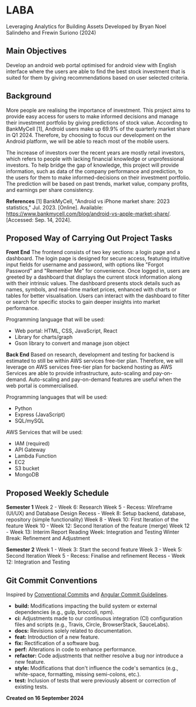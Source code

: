 # LABA
Leveraging Analytics for Building Assets
Developed by Bryan Noel Salindeho and Frewin Suriono (2024)

## Main Objectives
Develop an android web portal optimised for android view with English interface where the users are able to find the best stock investment that is suited for them by giving recommendations based on user selected criteria.

## Background
More people are realising the importance of investment. This project aims to provide easy access for users to make informed decisions and manage their investment portfolio by giving predictions of stock value. According to BankMyCell [1], Android users make up 69.9% of the quarterly market share in Q1 2024. Therefore, by choosing to focus our development on the Android platform, we will be able to reach most of the mobile users. 

The increase of investors over the recent years are mostly retail investors, which refers to people with lacking financial knowledge or unprofessional investors. To help bridge the gap of knowledge, this project will provide information, such as data of the company performance and prediction, to the users for them to make informed-decisions on their investment portfolio. The prediction will be based on past trends, market value, company profits, and earnings per share consistency.

**References**
[1] BankMyCell, "Android vs iPhone market share: 2023 statistics," Jul. 2023. [Online]. Available: https://www.bankmycell.com/blog/android-vs-apple-market-share/. [Accessed: Sep. 14, 2024].

## Proposed Way of Carrying Out Project Tasks

**Front End**
The frontend consists of two key sections: a login page and a dashboard. The login page is designed for secure access, featuring intuitive input fields for username and password, with options like "Forgot Password" and "Remember Me" for convenience. Once logged in, users are greeted by a dashboard that displays the current stock information along with their intrinsic values. The dashboard presents stock details such as names, symbols, and real-time market prices, enhanced with charts or tables for better visualisation. Users can interact with the dashboard to filter or search for specific stocks to gain deeper insights into market performance.

Programming language that will be used: 
- Web portal: HTML, CSS, JavaScript, React
- Library for charts/graph
- Gson library to convert and manage json object

**Back End**
Based on research, development and testing for backend is estimated to still be within AWS services free-tier plan. Therefore, we will leverage on AWS services free-tier plan for backend hosting as AWS Services are able to provide infrastructure, auto-scaling and pay-on-demand. Auto-scaling and pay-on-demand features are useful when the web portal is commercialised.

Programming languages that will be used:
- Python
- Express (JavaScript)
- SQL/mySQL

AWS Services that will be used:
- IAM (required)
- API Gateway
- Lambda Function
- EC2
- S3 bucket
- MongoDB

## Proposed Weekly Schedule

**Semester 1**
Week 2 - Week 6: Research
Week 5 - Recess: Wireframe (UI/UX) and Database Design
Recess - Week 8: Setup backend, database, repository (simple functionality)
Week 8 - Week 10: First Iteration of the feature
Week 10 - Week 12: Second Iteration of the feature (merge)
Week 12 - Week 13: Interim Report
Reading Week: Integration and Testing
Winter Break: Refinement and Adjustment

**Semester 2**
Week 1 - Week 3: Start the second feature
Week 3 - Week 5: Second Iteration
Week 5 - Recess: Finalise and refinement
Recess - Week 12: Integration and Testing

## Git Commit Conventions

Inspired by [Conventional Commits](https://www.conventionalcommits.org/en/v1.0.0/) and [Angular Commit Guidelines](https://github.com/angular/angular/blob/22b96b9/CONTRIBUTING.md#-commit-message-guidelines).

- **build:** Modifications impacting the build system or external dependencies (e.g., gulp, broccoli, npm).
- **ci:** Adjustments made to our continuous integration (CI) configuration files and scripts (e.g., Travis, Circle, BrowserStack, SauceLabs).
- **docs:** Revisions solely related to documentation.
- **feat:** Introduction of a new feature.
- **fix:** Rectification of a software bug.
- **perf:** Alterations in code to enhance performance.
- **refactor:** Code adjustments that neither resolve a bug nor introduce a new feature.
- **style:** Modifications that don't influence the code's semantics (e.g., white-space, formatting, missing semi-colons, etc.).
- **test:** Inclusion of tests that were previously absent or correction of existing tests.

**Created on 16 September 2024**

